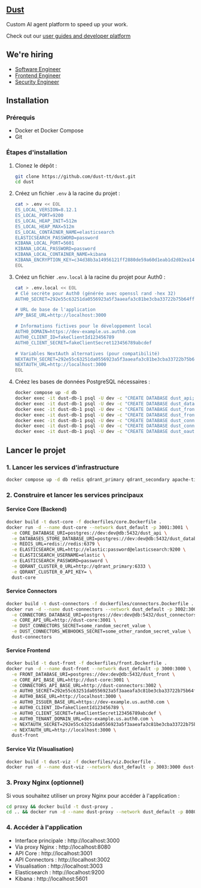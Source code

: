 ## [Dust](https://dust.tt)

Custom AI agent platform to speed up your work.

Check out our [user guides and developer platform](https://docs.dust.tt)

## We're hiring

- [Software Engineer](https://jobs.ashbyhq.com/dust/bad88b68-e2db-47f0-ab42-4d6dd2664e76)
- [Frontend Engineer](https://jobs.ashbyhq.com/dust/f4b23a43-5d07-4ea3-b291-90db7db5e011)
- [Security Engineer](https://jobs.ashbyhq.com/dust/4ef6ceae-4779-4113-a82c-198b4b341ef9)

## Installation

### Prérequis

- Docker et Docker Compose
- Git

### Étapes d'installation

1. Clonez le dépôt :
   ```bash
   git clone https://github.com/dust-tt/dust.git
   cd dust
   ```

2. Créez un fichier `.env` à la racine du projet :
   ```bash
   cat > .env << EOL
   ES_LOCAL_VERSION=8.12.1
   ES_LOCAL_PORT=9200
   ES_LOCAL_HEAP_INIT=512m
   ES_LOCAL_HEAP_MAX=512m
   ES_LOCAL_CONTAINER_NAME=elasticsearch
   ELASTICSEARCH_PASSWORD=password
   KIBANA_LOCAL_PORT=5601
   KIBANA_LOCAL_PASSWORD=password
   KIBANA_LOCAL_CONTAINER_NAME=kibana
   KIBANA_ENCRYPTION_KEY=c34d38b3a14956121ff2880de59a60d1eab1d2d02ea1432663d3a265be1c6b94
   EOL
   ```

3. Créez un fichier `.env.local` à la racine du projet pour Auth0 :
   ```bash
   cat > .env.local << EOL
   # Clé secrète pour Auth0 (générée avec openssl rand -hex 32)
   AUTH0_SECRET=292e55c63251da0556923a5f3aaeafa3c81be3cba33722b75b64ffe1edcb140d

   # URL de base de l'application
   APP_BASE_URL=http://localhost:3000

   # Informations fictives pour le développement local
   AUTH0_DOMAIN=https://dev-example.us.auth0.com
   AUTH0_CLIENT_ID=fakeClientId123456789
   AUTH0_CLIENT_SECRET=fakeClientSecret123456789abcdef

   # Variables NextAuth alternatives (pour compatibilité)
   NEXTAUTH_SECRET=292e55c63251da0556923a5f3aaeafa3c81be3cba33722b75b64ffe1edcb140d
   NEXTAUTH_URL=http://localhost:3000
   EOL
   ```

4. Créez les bases de données PostgreSQL nécessaires :
   ```bash
   docker compose up -d db
   docker exec -it dust-db-1 psql -U dev -c "CREATE DATABASE dust_api;"
   docker exec -it dust-db-1 psql -U dev -c "CREATE DATABASE dust_databases_store;"
   docker exec -it dust-db-1 psql -U dev -c "CREATE DATABASE dust_front;"
   docker exec -it dust-db-1 psql -U dev -c "CREATE DATABASE dust_front_test;"
   docker exec -it dust-db-1 psql -U dev -c "CREATE DATABASE dust_connectors;"
   docker exec -it dust-db-1 psql -U dev -c "CREATE DATABASE dust_connectors_test;"
   docker exec -it dust-db-1 psql -U dev -c "CREATE DATABASE dust_oauth;"
   ```

## Lancer le projet

### 1. Lancer les services d'infrastructure

```bash
docker compose up -d db redis qdrant_primary qdrant_secondary apache-tika elasticsearch kibana_settings kibana
```

### 2. Construire et lancer les services principaux

#### Service Core (Backend)

```bash
docker build -t dust-core -f dockerfiles/core.Dockerfile .
docker run -d --name dust-core --network dust_default -p 3001:3001 \
  -e CORE_DATABASE_URI=postgres://dev:dev@db:5432/dust_api \
  -e DATABASES_STORE_DATABASE_URI=postgres://dev:dev@db:5432/dust_databases_store \
  -e REDIS_URL=redis://redis:6379 \
  -e ELASTICSEARCH_URL=http://elastic:password@elasticsearch:9200 \
  -e ELASTICSEARCH_USERNAME=elastic \
  -e ELASTICSEARCH_PASSWORD=password \
  -e QDRANT_CLUSTER_0_URL=http://qdrant_primary:6333 \
  -e QDRANT_CLUSTER_0_API_KEY= \
  dust-core
```

#### Service Connectors

```bash
docker build -t dust-connectors -f dockerfiles/connectors.Dockerfile .
docker run -d --name dust-connectors --network dust_default -p 3002:3002 \
  -e CONNECTORS_DATABASE_URI=postgres://dev:dev@db:5432/dust_connectors \
  -e CORE_API_URL=http://dust-core:3001 \
  -e DUST_CONNECTORS_SECRET=some_random_secret_value \
  -e DUST_CONNECTORS_WEBHOOKS_SECRET=some_other_random_secret_value \
  dust-connectors
```

#### Service Frontend

```bash
docker build -t dust-front -f dockerfiles/front.Dockerfile .
docker run -d --name dust-front --network dust_default -p 3000:3000 \
  -e FRONT_DATABASE_URI=postgres://dev:dev@db:5432/dust_front \
  -e CORE_API_BASE_URL=http://dust-core:3001 \
  -e CONNECTORS_API_BASE_URL=http://dust-connectors:3002 \
  -e AUTH0_SECRET=292e55c63251da0556923a5f3aaeafa3c81be3cba33722b75b64ffe1edcb140d \
  -e AUTH0_BASE_URL=http://localhost:3000 \
  -e AUTH0_ISSUER_BASE_URL=https://dev-example.us.auth0.com \
  -e AUTH0_CLIENT_ID=fakeClientId123456789 \
  -e AUTH0_CLIENT_SECRET=fakeClientSecret123456789abcdef \
  -e AUTH0_TENANT_DOMAIN_URL=dev-example.us.auth0.com \
  -e NEXTAUTH_SECRET=292e55c63251da0556923a5f3aaeafa3c81be3cba33722b75b64ffe1edcb140d \
  -e NEXTAUTH_URL=http://localhost:3000 \
  dust-front
```

#### Service Viz (Visualisation)

```bash
docker build -t dust-viz -f dockerfiles/viz.Dockerfile .
docker run -d --name dust-viz --network dust_default -p 3003:3000 dust-viz
```

### 3. Proxy Nginx (optionnel)

Si vous souhaitez utiliser un proxy Nginx pour accéder à l'application :

```bash
cd proxy && docker build -t dust-proxy .
cd .. && docker run -d --name dust-proxy --network dust_default -p 8080:80 dust-proxy
```

### 4. Accéder à l'application

- Interface principale : http://localhost:3000
- Via proxy Nginx : http://localhost:8080
- API Core : http://localhost:3001
- API Connectors : http://localhost:3002
- Visualisation : http://localhost:3003
- Elasticsearch : http://localhost:9200
- Kibana : http://localhost:5601
